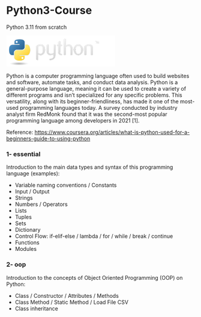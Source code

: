 # Python3-Course
Python 3.11 from scratch

![Screenshot](python-logo.png)

Python is a computer programming language often used to build websites and software, automate tasks, and conduct data analysis. Python is a general-purpose language, meaning it can be used to create a variety of different programs and isn’t specialized for any specific problems. This versatility, along with its beginner-friendliness, has made it one of the most-used programming languages today. A survey conducted by industry analyst firm RedMonk found that it was the second-most popular programming language among developers in 2021 [1].

Reference: https://www.coursera.org/articles/what-is-python-used-for-a-beginners-guide-to-using-python

### 1- essential
Introduction to the main data types and syntax of this programming language (examples):

- Variable naming conventions / Constants
- Input / Output
- Strings
- Numbers / Operators 
- Lists
- Tuples
- Sets
- Dictionary
- Control Flow: if-elif-else / lambda / for / while / break / continue
- Functions
- Modules

### 2- oop
Introduction to the concepts of Object Oriented Programming (OOP) on Python:

- Class / Constructor / Attributes / Methods
- Class Method  / Static Method / Load File CSV
- Class inheritance
